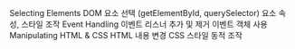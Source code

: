 Selecting Elements
DOM 요소 선택 (getElementById, querySelector)
요소 속성, 스타일 조작
Event Handling
이벤트 리스너 추가 및 제거
이벤트 객체 사용
Manipulating HTML & CSS
HTML 내용 변경
CSS 스타일 동적 조작
